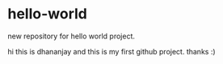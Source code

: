 # hello-world
new repository for hello world project.


hi  this is dhananjay and this is my first github project.
thanks :)

